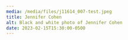 ```yaml
---
media: /media/files/j11614_007-test.jpeg
title: Jennifer Cohen
alt: Black and white photo of Jennifer Cohen
date: 2023-02-15T15:30:00-0500
---
```

